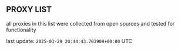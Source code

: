 ## PROXY LIST

all proxies in this list were collected from open sources and tested for functionality

last update: `2025-03-29 20:44:43.703909+00:00` UTC